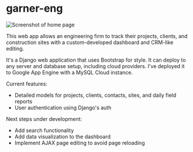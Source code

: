 # garner-eng

![Screenshot of home page](https://wp.me/a9mEb1-36)

This web app allows an engineering firm to track their projects, clients, and construction sites with a custom-developed dashboard and CRM-like editing.

It's a Django web application that uses Bootstrap for style. It can deploy to any server and database setup, including cloud providers. I've deployed it to Google App Engine with a MySQL Cloud instance.

Current features:
- Detailed models for projects, clients, contacts, sites, and daily field reports
- User authentication using Django's auth

Next steps under development:
- Add search functionality
- Add data visualization to the dashboard
- Implement AJAX page editing to avoid page reloading
